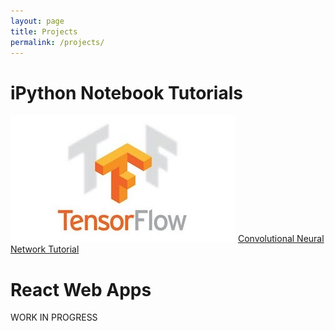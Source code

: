 ```yaml
---
layout: page
title: Projects
permalink: /projects/
---
```


iPython Notebook Tutorials
====================
![alt text](/assets/tf.jpg) 
<a href="https://github.com/adeshpande3/TensorflowStuff/blob/master/ConvolutionalNeuralNet.ipynb" target="_blank">Convolutional Neural Network Tutorial</a> 

React Web Apps
====================

WORK IN PROGRESS 

